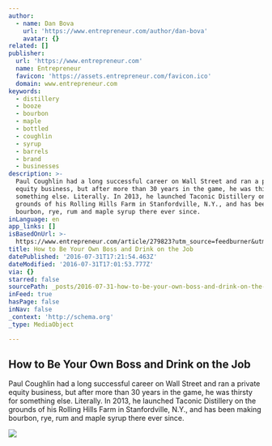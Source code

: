 ```yaml
---
author:
  - name: Dan Bova
    url: 'https://www.entrepreneur.com/author/dan-bova'
    avatar: {}
related: []
publisher:
  url: 'https://www.entrepreneur.com'
  name: Entrepreneur
  favicon: 'https://assets.entrepreneur.com/favicon.ico'
  domain: www.entrepreneur.com
keywords:
  - distillery
  - booze
  - bourbon
  - maple
  - bottled
  - coughlin
  - syrup
  - barrels
  - brand
  - businesses
description: >-
  Paul Coughlin had a long successful career on Wall Street and ran a private
  equity business, but after more than 30 years in the game, he was thirsty for
  something else. Literally. In 2013, he launched Taconic Distillery on the
  grounds of his Rolling Hills Farm in Stanfordville, N.Y., and has been making
  bourbon, rye, rum and maple syrup there ever since.
inLanguage: en
app_links: []
isBasedOnUrl: >-
  https://www.entrepreneur.com/article/279823?utm_source=feedburner&utm_medium=feed&utm_campaign=Feed%3A+entrepreneur%2Fstartingabusiness+%28Entrepreneur%3A+Starting+a+Business%29&utm_content=FeedBurner
title: How to Be Your Own Boss and Drink on the Job
datePublished: '2016-07-31T17:21:54.463Z'
dateModified: '2016-07-31T17:01:53.777Z'
via: {}
starred: false
sourcePath: _posts/2016-07-31-how-to-be-your-own-boss-and-drink-on-the-job.md
inFeed: true
hasPage: false
inNav: false
_context: 'http://schema.org'
_type: MediaObject

---
```

<article style=""><h1>How to Be Your Own Boss and Drink on the Job</h1><p>Paul Coughlin had a long successful career on Wall Street and ran a private equity business, but after more than 30 years in the game, he was thirsty for something else. Literally. In 2013, he launched Taconic Distillery on the grounds of his Rolling Hills Farm in Stanfordville, N.Y., and has been making bourbon, rye, rum and maple syrup there ever since.</p><img src="https://assets.entrepreneur.com/images/misc/1469631010_IMG_0240.JPG" /></article>